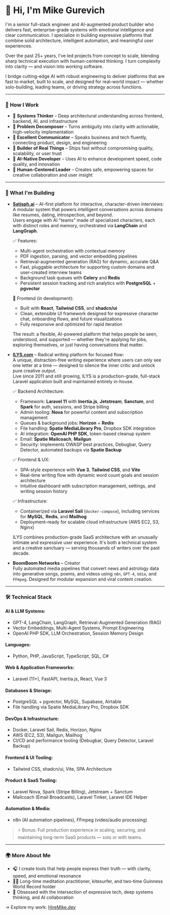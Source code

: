 # 👋 Hi, I'm Mike Gurevich

I'm a senior full-stack engineer and AI-augmented product builder who delivers fast, enterprise-grade systems with emotional intelligence and clear communication. I specialize in building expressive platforms that combine solid architecture, intelligent automation, and meaningful user experiences.

Over the past 25+ years, I’ve led projects from concept to scale, blending sharp technical execution with human-centered thinking. I turn complexity into clarity — and vision into working software.

I bridge cutting-edge AI with robust engineering to deliver platforms that are fast to market, built to scale, and designed for real-world impact — whether solo-building, leading teams, or driving strategy across functions.

---

### 🧠 How I Work

- 🧩 **Systems Thinker** – Deep architectural understanding across frontend, backend, AI, and infrastructure
- 🧬 **Problem Decomposer** – Turns ambiguity into clarity with actionable, high-velocity implementation
- 📢 **Excellent Communicator** – Speaks business and tech fluently, connecting product, design, and engineering
- 🚀 **Builder of Real Things** – Ships fast without compromising quality, scalability, or user trust
- 🤖 **AI-Native Developer** – Uses AI to enhance development speed, code quality, and innovation
- 🤝 **Human-Centered Leader** – Creates safe, empowering spaces for creative collaboration and user insight

---

### 🔧 What I'm Building

- **[Satisph.ai](https://www.satisphai.com)** – AI-first platform for interactive, character-driven interviews:  
  A modular system that powers intelligent conversations across domains like resumes, dating, introspection, and beyond.  
  Users engage with AI "teams" made of specialized characters, each with distinct roles and memory, orchestrated via **LangChain** and **LangGraph**.

  ✅ Features:
  - Multi-agent orchestration with contextual memory  
  - PDF ingestion, parsing, and vector embedding pipelines  
  - Retrieval-augmented generation (RAG) for dynamic, accurate Q&A  
  - Fast, pluggable architecture for supporting custom domains and user-created interview teams  
  - Background task queues with **Celery** and **Redis**  
  - Persistent session tracking and rich analytics with **PostgreSQL** + **pgvector**

  🎨 Frontend (in development):  
  - Built with **React**, **Tailwind CSS**, and **shadcn/ui**  
  - Clean, extensible UI framework designed for expressive character chat, onboarding flows, and future visualizations  
  - Fully responsive and optimized for rapid iteration

  The result: a flexible, AI-powered platform that helps people be seen, understood, and supported — whether they're applying for jobs, exploring themselves, or just having conversations that matter.


- **[ILYS.com](https://ilys.com)** – Radical writing platform for focused flow:  
  A unique, distraction-free writing experience where users can only see one letter at a time — designed to silence the inner critic and unlock pure creative output.  
  Live since 2011 and still growing, ILYS is a production-grade, full-stack Laravel application built and maintained entirely in-house.

  ✅ Backend Architecture:
  - Framework: **Laravel 11** with **Inertia.js**, **Jetstream**, **Sanctum**, and **Spark** for auth, sessions, and Stripe billing
  - Admin tooling: **Nova** for powerful content and subscription management  
  - Queues & background jobs: **Horizon** + **Redis**  
  - File handling: **Spatie MediaLibrary Pro**, Dropbox SDK integration  
  - AI integration: **OpenAI PHP SDK**, token-based cleanup system  
  - Email: **Spatie Mailcoach**, **Mailgun**  
  - Security: Implements OWASP best practices, Debugbar, Query Detector, automated backups via **Spatie Backup**

  ✅ Frontend & UX:
  - SPA-style experience with **Vue 3**, **Tailwind CSS**, and **Vite**
  - Real-time writing flow with dynamic word count goals and session architecture
  - Intuitive dashboard with subscription management, settings, and writing session history

  ✅ Infrastructure:
  - Containerized via **Laravel Sail** (`docker-compose`), including services for **MySQL**, **Redis**, and **Mailhog**
  - Deployment-ready for scalable cloud infrastructure (AWS EC2, S3, Nginx)

  ILYS combines production-grade SaaS architecture with an unusually intimate and expressive user experience. It's both a technical system and a creative sanctuary — serving thousands of writers over the past decade.


- **BoomBoom Networks** – Creator  
  Fully automated media pipelines that convert news and astrology data into generative songs, poems, and videos using `n8n`, `GPT-4`, `Udio`, and `FFmpeg`. Designed for modular expansion and viral content creation.

---

### 🛠️ Technical Stack

#### AI & LLM Systems:
- GPT-4, LangChain, LangGraph, Retrieval-Augmented Generation (RAG)
- Vector Embeddings, Multi-Agent Systems, Prompt Engineering
- OpenAI PHP SDK, LLM Orchestration, Session Memory Design

#### Languages:
- Python, PHP, JavaScript, TypeScript, SQL, C#

#### Web & Application Frameworks:
- Laravel (11+), FastAPI, Inertia.js, React, Vue 3

#### Databases & Storage:
- PostgreSQL + pgvector, MySQL, Supabase, Airtable
- File handling via Spatie MediaLibrary Pro, Dropbox SDK

#### DevOps & Infrastructure:
- Docker, Laravel Sail, Redis, Horizon, Nginx
- AWS (EC2, S3), Mailgun, Mailhog
- CI/CD and performance tooling (Debugbar, Query Detector, Laravel Backup)

#### Frontend & UI Tooling:
- Tailwind CSS, shadcn/ui, Vite, SPA Architecture

#### Product & SaaS Tooling:
- Laravel Nova, Spark (Stripe Billing), Jetstream + Sanctum
- Mailcoach (Email Broadcasts), Laravel Tinker, Laravel IDE Helper

#### Automation & Media:
- n8n (AI automation pipelines), FFmpeg (video/audio processing)


> ⚡️ Bonus: Full production experience in scaling, securing, and maintaining long-term SaaS products — solo or with teams.

---

### 🌍 More About Me

- 🎧 I create tools that help people express their truth — with clarity, speed, and emotional resonance
- 🧘‍♂️ Long-time meditation practitioner, kitesurfer, and two-time Guinness World Record holder
- 🧠 Obsessed with the intersection of expressive tech, deep systems thinking, and AI collaboration

→ Explore my work: [HireMike.dev](https://hiremike.dev)  
